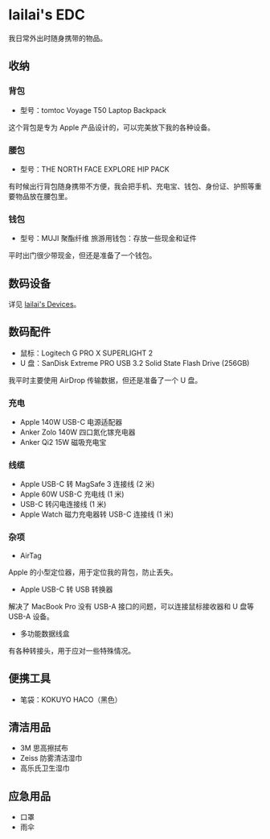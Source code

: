# lailai's EDC

我日常外出时随身携带的物品。

## 收纳

### 背包

- 型号：tomtoc Voyage T50 Laptop Backpack

这个背包是专为 Apple 产品设计的，可以完美放下我的各种设备。

### 腰包

- 型号：THE NORTH FACE EXPLORE HIP PACK

有时候出行背包随身携带不方便，我会把手机、充电宝、钱包、身份证、护照等重要物品放在腰包里。

### 钱包

- 型号：MUJI 聚酯纤维 旅游用钱包：存放一些现金和证件

平时出门很少带现金，但还是准备了一个钱包。

## 数码设备

详见 [lailai's Devices](devices)。

## 数码配件

- 鼠标：Logitech G PRO X SUPERLIGHT 2
- U 盘：SanDisk Extreme PRO USB 3.2 Solid State Flash Drive (256GB)

我平时主要使用 AirDrop 传输数据，但还是准备了一个 U 盘。

### 充电

- Apple 140W USB-C 电源适配器
- Anker Zolo 140W 四口氮化镓充电器
- Anker Qi2 15W 磁吸充电宝

### 线缆

- Apple USB-C 转 MagSafe 3 连接线 (2 米)
- Apple 60W USB-C 充电线 (1 米)
- USB-C 转闪电连接线 (1 米)
- Apple Watch 磁力充电器转 USB-C 连接线 (1 米)

### 杂项

- AirTag

Apple 的小型定位器，用于定位我的背包，防止丢失。

- Apple USB-C 转 USB 转换器

解决了 MacBook Pro 没有 USB-A 接口的问题，可以连接鼠标接收器和 U 盘等 USB-A 设备。

- 多功能数据线盒

有各种转接头，用于应对一些特殊情况。

## 便携工具

- 笔袋：KOKUYO HACO（黑色）

## 清洁用品

- 3M 思高擦拭布
- Zeiss 防雾清洁湿巾
- 高乐氏卫生湿巾

## 应急用品

- 口罩
- 雨伞
